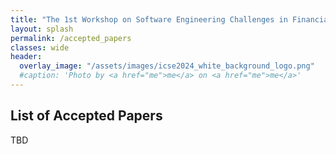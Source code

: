 ```yaml
---
title: "The 1st Workshop on Software Engineering Challenges in Financial Firms (FinanSE)"
layout: splash
permalink: /accepted_papers
classes: wide
header:
  overlay_image: "/assets/images/icse2024_white_background_logo.png"
  #caption: 'Photo by <a href="me">me</a> on <a href="me">me</a>'
---
```

<h2>List of Accepted Papers</h2>
TBD


<!--
<center>
<table>


<tbody>
    <tr bgcolor="#66d9ff">
        <td markdown="span">[Explainable Deep Behavioral Sequence Clustering for Transaction Fraud Detection](/kdf2021/assets/pdfs/KDF_21_paper_1.pdf)<br>
            Wei Min, Weiming Liang, Hang Yin, Zhurong Wang, Alok Lal and Mei Li
        </td>
    </tr>
    <tr>
        <td markdown="span">[Corporate Cyber-security Event Detection Platform](/kdf2021/assets/pdfs/KDF_21_paper_3.pdf)<br>
        Zheng Nie, Jingjing Feng, Steve Pomerville and Azadeh Nematzadeh
        </td>
    </tr>   
    <tr bgcolor="#66d9ff">
        <td markdown="span">[Data Augmentation Methods for Reject Inference in Credit Risk Models](/kdf2021/assets/pdfs/KDF_21_paper_4.pdf)<br>
        Jingxian Liao, Wei Wang, Jason Xue and Anthony Lei
        </td>
    </tr>
    <tr>
        <td markdown="span">[AR-Stock: Deep Augmented Relational Stock Prediction](/kdf2021/assets/pdfs/KDF_21_paper_5.pdf)<br>
        Tianxin Wei, Yuning You and Tianlong Chen
        </td>
    </tr>         
    <tr bgcolor="#66d9ff">
        <td markdown="span">[Building a Credit Risk Model using Transfer Learning and Domain Adaptation](/kdf2021/assets/pdfs/KDF_21_paper_6.pdf)<br>
        Hendra Suryanto, Charles Guan, Ada Guan, Pengqian Li, Paul Compton, Michael Bain and Ghassan Beydoun
        </td>
    </tr>
    <tr>
        <td markdown="span">[Boosting over Deep Learning for Earnings](/kdf2021/assets/pdfs/KDF_21_paper_7.pdf)<br>
        Stephen Choi, Xinyue Cui and Jingran Zhao
        </td>
    </tr>  
    <tr bgcolor="#66d9ff">
        <td markdown="span">[Leaking Sensitive Financial Accounting Data in Plain Sight using Deep Autoencoder Neural Networks](/kdf2021/assets/pdfs/KDF_21_paper_8.pdf)<br>
        Marco Schreyer, Christian Schulze and Damian Borth
        </td>
    </tr>  
    <tr>
        <td markdown="span">[Sensitive Data Detection with High-Throughput Neural Network Models for Financial Institutions](/kdf2021/assets/pdfs/KDF_21_paper_10.pdf)<br>
        Anh Truong, Austin Walters and Jeremy Goodsitt
        </td>
    </tr>
    <tr bgcolor="#66d9ff">
        <td markdown="span">[Knowledge discovery with Deep RL for selecting financial hedges](/kdf2021/assets/pdfs/KDF_21_paper_11.pdf)<br>
        Eric Benhamou, David Saltiel, Sandrine Ungari, Abhishek Mukhopadhyay, Jamal Atif and Rida Laraki
        </td>
    </tr>  
    <tr>
        <td markdown="span">[A Comparison of Multi-View Learning Strategies for Satellite Image-Based Real Estate Appraisal](/kdf2021/assets/pdfs/KDF_21_paper_12.pdf)<br>
        Jan-Peter Kucklick and Oliver Müller
        </td>
    </tr>
    <tr bgcolor="#66d9ff">
        <td markdown="span">[PayVAE: A Generative Model for Financial Transactions](/kdf2021/assets/pdfs/KDF_21_paper_17.pdf)<br>
        Niccolo Dalmasso, Robert Tillman, Prashant Reddy and Manuela Veloso
        </td>
    </tr>  
</tbody>
</table>
</center>
--> 